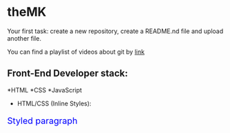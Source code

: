 # theMK
Your first task: create a new repository, create a README.nd file and upload another file.

You can find a playlist of videos about git by [link](https://www.youtube.com/watch?v=xKsBEeMuqIY)

## Front-End Developer stack:

*HTML
﻿﻿*CSS
﻿﻿*JavaScript
 * HTML/CSS (Inline Styles):
<p style="color: blue; font-size: 20px;">Styled paragraph</p>
